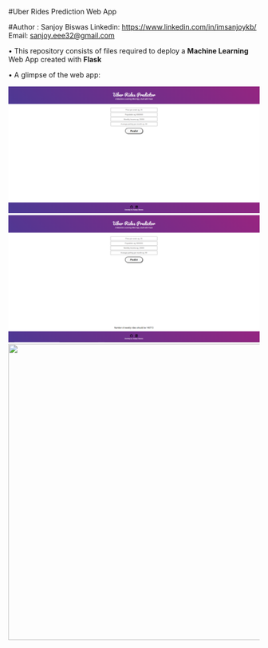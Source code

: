 #Uber Rides Prediction Web App 

#Author : Sanjoy Biswas
Linkedin: https://www.linkedin.com/in/imsanjoykb/ </br>
Email: sanjoy.eee32@gmail.com <br>

• This repository consists of files required to deploy a **Machine Learning** Web App created with **Flask**

• A glimpse of the web app: <br>

<img src="https://github.com/imsanjoykb/Uber-Rides-Prediction-Flask-Deploy/blob/master/Deploy/Siteview.PNG">
<img src="https://github.com/imsanjoykb/Uber-Rides-Prediction-Flask-Deploy/blob/master/Deploy/Prediction.PNG">
<img src="/Siteview.PNG" width="898" height="594.27"/>

